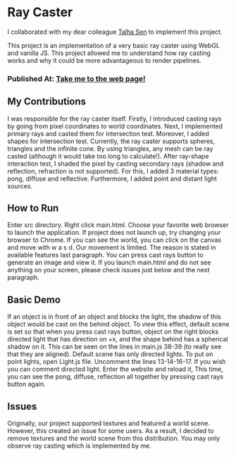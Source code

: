 # Ray Caster

I collaborated with my dear colleague [Talha Sen](https://github.com/talhasen123 "Talha's Github") to implement this project.

This project is an implementation of a very basic ray caster using WebGL and vanilla JS. This project allowed me to understand how ray casting works and why it could be more advantageous to render pipelines.

### Published At: [Take me to the web page!](https://cevataykans.github.io/ray-caster/ "Ray Caster")

## My Contributions

I was responsible for the ray caster itself. Firstly, I introduced casting rays by going from pixel coordinates to world coordinates. Next, I implemented primary rays and casted them for intersection test. Moreover, I added shapes for intersection test. Currently, the ray caster supports spheres, triangles and the infinite cone. By using triangles, any mesh can be ray casted (although it would take too long to calculate!). After ray-shape interaction test, I shaded the pixel by casting secondary rays (shadow and reflection, refraction is not supported). For this, I added 3 material types: pong, diffuse and reflective. Furthermore, I added point and distant light sources.

## How to Run

Enter src directory. Right click main.html. Choose your favorite web browser to launch the application. If project does not launch up, try changing your browser to Chrome. If you can see the world, you can click on the canvas and move with w a s d. Our movement is limited. The reason is stated in available features last paragraph. You can press cast rays button to generate an image and view it. If you launch main.html and do not see anything on your screen, please check issues just below and the next paragraph.

## Basic Demo

If an object is in front of an object and blocks the light, the shadow of this object would be cast on the behind object. To view this effect, default scene is set so that when you press cast rays button, object on the right blocks directed light that has direction on +x, and the shape behind has a spherical shadow on it. This can be seen on the lines in main.js 38-39 (to really see that they are aligned). Default scene has only directed lights. To put on point lights, open Light.js file. Uncomment the lines 13-14-16-17. If you wish you can comment directed light. Enter the website and reload it, This time, you can see the pong, diffuse, reflection all together by pressing cast rays button again.

## Issues

Originally, our project supported textures and featured a world scene. However, this created an issue for some users. As a result, I decided to remove textures and the world scene from this distribution. You may only observe ray casting which is implemented by me.
